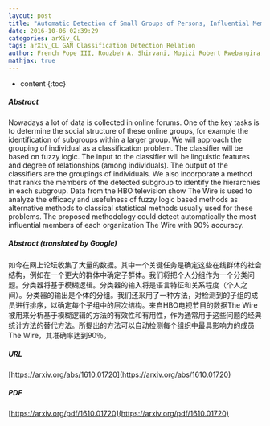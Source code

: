 ```yaml
---
layout: post
title: "Automatic Detection of Small Groups of Persons, Influential Members, Relations and Hierarchy in Written Conversations Using Fuzzy Logic"
date: 2016-10-06 02:39:29
categories: arXiv_CL
tags: arXiv_CL GAN Classification Detection Relation
author: French Pope III, Rouzbeh A. Shirvani, Mugizi Robert Rwebangira, Mohamed Chouikha, Ayo Taylor, Andres Alarcon Ramirez, Amirsina Torfi
mathjax: true
---
```


* content
{:toc}

##### Abstract
Nowadays a lot of data is collected in online forums. One of the key tasks is to determine the social structure of these online groups, for example the identification of subgroups within a larger group. We will approach the grouping of individual as a classification problem. The classifier will be based on fuzzy logic. The input to the classifier will be linguistic features and degree of relationships (among individuals). The output of the classifiers are the groupings of individuals. We also incorporate a method that ranks the members of the detected subgroup to identify the hierarchies in each subgroup. Data from the HBO television show The Wire is used to analyze the efficacy and usefulness of fuzzy logic based methods as alternative methods to classical statistical methods usually used for these problems. The proposed methodology could detect automatically the most influential members of each organization The Wire with 90% accuracy.

##### Abstract (translated by Google)
如今在网上论坛收集了大量的数据。其中一个关键任务是确定这些在线群体的社会结构，例如在一个更大的群体中确定子群体。我们将把个人分组作为一个分类问题。分类器将基于模糊逻辑。分类器的输入将是语言特征和关系程度（个人之间）。分类器的输出是个体的分组。我们还采用了一种方法，对检测到的子组的成员进行排序，以确定每个子组中的层次结构。来自HBO电视节目的数据The Wire被用来分析基于模糊逻辑的方法的有效性和有用性，作为通常用于这些问题的经典统计方法的替代方法。所提出的方法可以自动检测每个组织中最具影响力的成员The Wire，其准确率达到90％。

##### URL
[https://arxiv.org/abs/1610.01720](https://arxiv.org/abs/1610.01720)

##### PDF
[https://arxiv.org/pdf/1610.01720](https://arxiv.org/pdf/1610.01720)

